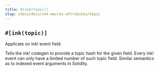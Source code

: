 ```yaml
---
title: #[ink(topic)]
slug: /docs/docs/ink-macros-attributes/topic
---
```


## `#[ink(topic)]` 

Applicate on ink! event field. 

Tells the ink! codegen to provide a topic hash for the given field. Every ink! event can only have a limited number of such topic field. Similar semantics as to indexed event arguments in Solidity. 
